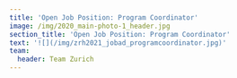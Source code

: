 ```yaml
---
title: 'Open Job Position: Program Coordinator'
image: /img/2020_main-photo-1_header.jpg
section_title: 'Open Job Position: Program Coordinator'
text: '![](/img/zrh2021_jobad_programcoordinator.jpg)'
team:
  header: Team Zurich
---
```


